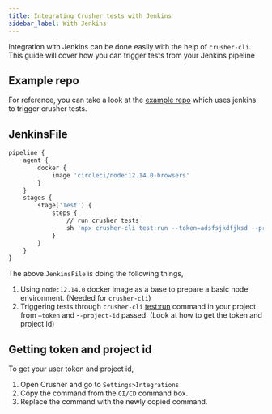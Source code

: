 ```yaml
---
title: Integrating Crusher tests with Jenkins
sidebar_label: With Jenkins
---
```

Integration with Jenkins can be done easily with the help of `crusher-cli`.  This guide will cover how you can trigger tests from your Jenkins pipeline

## Example repo

For reference, you can take a look at the [example repo](/integrations/with-jenkins) which uses jenkins to trigger crusher tests.

## JenkinsFile

```dockerfile
pipeline {
    agent {
        docker {
            image 'circleci/node:12.14.0-browsers'
        }
    }
    stages {
        stage('Test') {
            steps {
                // run crusher tests
                sh 'npx crusher-cli test:run --token=adsfsjkdfjksd --project-id=32'
            }
        }
    }
}
```

The above `JenkinsFile` is doing the following things,

1. Using `node:12.14.0` docker image as a base to prepare a basic node environment. (Needed for `crusher-cli`)
1. Triggering tests through `crusher-cli`  [test:run](https://docs.crusher.dev/cli/commands/test:run) command in your project from `—token` and -`-project-id` passed. (Look at how to get the token and project id)

## Getting token and project id
To get your user token and project id,

1. Open Crusher and go to `Settings>Integrations`
1. Copy the command from the `CI/CD` command box.
1. Replace the command with the newly copied command.
